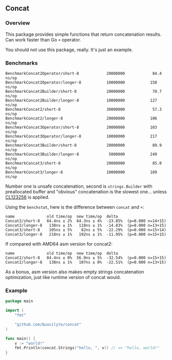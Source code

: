 ## Concat

### Overview

This package provides simple functions that return concatenation results.
Can work faster than Go `+` operator.

You should not use this package, really. It's just an example.

### Benchmarks

```
BenchmarkConcat2Operator/short-8         	20000000	        84.4 ns/op
BenchmarkConcat2Operator/longer-8        	10000000	       158 ns/op
BenchmarkConcat2Builder/short-8          	20000000	        70.7 ns/op
BenchmarkConcat2Builder/longer-8         	10000000	       127 ns/op
BenchmarkConcat2/short-8                 	30000000	        57.3 ns/op
BenchmarkConcat2/longer-8                	20000000	       106 ns/op
BenchmarkConcat3Operator/short-8         	20000000	       103 ns/op
BenchmarkConcat3Operator/longer-8        	10000000	       217 ns/op
BenchmarkConcat3Builder/short-8          	20000000	        89.9 ns/op
BenchmarkConcat3Builder/longer-8         	 5000000	       249 ns/op
BenchmarkConcat3/short-8                 	20000000	        85.0 ns/op
BenchmarkConcat3/longer-8                	10000000	       189 ns/op
```

Number one is unsafe concatenation, second is `strings.Builder` with preallocated
buffer and "obvious" concatenation is the slowest one... unless [CL123256](https://go-review.googlesource.com/c/go/+/123256) is applied.

Using the `benchstat`, here is the difference between `concat` and `+`:

```
name              old time/op  new time/op  delta
Concat2/short-8   84.4ns ± 2%  64.3ns ± 4%  -23.85%  (p=0.000 n=14+15)
Concat2/longer-8   138ns ± 1%   118ns ± 1%  -14.83%  (p=0.000 n=13+15)
Concat3/short-8    105ns ± 5%    82ns ± 5%  -22.29%  (p=0.000 n=15+14)
Concat3/longer-8   218ns ± 1%   192ns ± 1%  -11.95%  (p=0.000 n=15+15)
```

If compared with AMD64 asm version for concat2:

```
name              old time/op  new time/op  delta
Concat2/short-8   84.4ns ± 0%  56.9ns ± 5%  -32.54%  (p=0.000 n=15+15)
Concat2/longer-8   138ns ± 1%   107ns ± 0%  -22.51%  (p=0.000 n=13+15)
```

As a bonus, asm version also makes empty strings concatenation optimization,
just like runtime version of concat would.

### Example

```go
package main

import (
	"fmt"

	"github.com/Quasilyte/concat"
)

func main() {
	v := "world!"
	fmt.Println(concat.Strings("hello, ", v)) // => "hello, world!"
}
```
